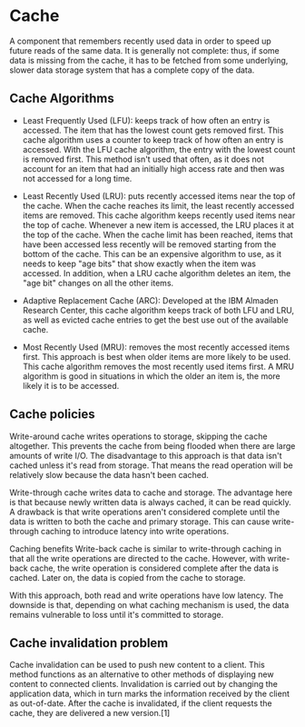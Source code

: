 # Cache 

A component that remembers recently used data in order to speed up future reads of the same data. It is generally not complete: thus, if some data is missing from the cache, it has to be fetched from some underlying, slower data storage system that has a complete copy of the
data.

## Cache Algorithms

* Least Frequently Used (LFU): 
keeps track of how often an entry is accessed. The item that has the lowest count gets removed first.
This cache algorithm uses a counter to keep track of how often an entry is accessed. With the LFU cache algorithm, the entry with the lowest count is removed first. This method isn't used that often, as it does not account for an item that had an initially high access rate and then was not accessed for a long time.

* Least Recently Used (LRU): 
puts recently accessed items near the top of the cache. When the cache reaches its limit, the least recently accessed items are removed.
This cache algorithm keeps recently used items near the top of cache. Whenever a new item is accessed, the LRU places it at the top of the cache. When the cache limit has been reached, items that have been accessed less recently will be removed starting from the bottom of the cache. This can be an expensive algorithm to use, as it needs to keep "age bits" that show exactly when the item was accessed. In addition, when a LRU cache algorithm deletes an item, the "age bit" changes on all the other items.

* Adaptive Replacement Cache (ARC): 
Developed at the IBM Almaden Research Center, this cache algorithm keeps track of both LFU and LRU, as well as evicted cache entries to get the best use out of the available cache.

* Most Recently Used (MRU): 
removes the most recently accessed items first. This approach is best when older items are more likely to be used.
This cache algorithm removes the most recently used items first. A MRU algorithm is good in situations in which the older an item is, the more likely it is to be accessed.

## Cache policies

Write-around cache writes operations to storage, skipping the cache altogether. This prevents the cache from being flooded when there are large amounts of write I/O. The disadvantage to this approach is that data isn't cached unless it's read from storage. That means the read operation will be relatively slow because the data hasn't been cached.

Write-through cache writes data to cache and storage. The advantage here is that because newly written data is always cached, it can be read quickly. A drawback is that write operations aren't considered complete until the data is written to both the cache and primary storage. This can cause write-through caching to introduce latency into write operations.

Caching benefits
Write-back cache is similar to write-through caching in that all the write operations are directed to the cache. However, with write-back cache, the write operation is considered complete after the data is cached. Later on, the data is copied from the cache to storage.

With this approach, both read and write operations have low latency. The downside is that, depending on what caching mechanism is used, the data remains vulnerable to loss until it's committed to storage.

## Cache invalidation problem

Cache invalidation can be used to push new content to a client. This method functions as an alternative to other methods of displaying new content to connected clients. Invalidation is carried out by changing the application data, which in turn marks the information received by the client as out-of-date. After the cache is invalidated, if the client requests the cache, they are delivered a new version.[1]
